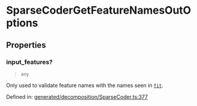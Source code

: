 # SparseCoderGetFeatureNamesOutOptions

## Properties

### input\_features?

> `any`

Only used to validate feature names with the names seen in [`fit`](#sklearn.decomposition.SparseCoder.fit "sklearn.decomposition.SparseCoder.fit").

Defined in:  [generated/decomposition/SparseCoder.ts:377](https://github.com/transitive-bullshit/scikit-learn-ts/blob/92ab806/packages/sklearn/src/generated/decomposition/SparseCoder.ts#L377)
